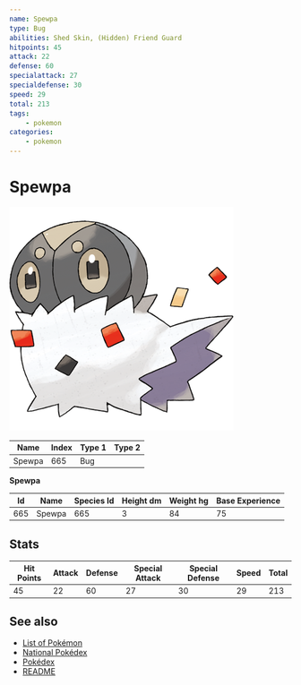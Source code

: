 ```yaml
---
name: Spewpa
type: Bug
abilities: Shed Skin, (Hidden) Friend Guard
hitpoints: 45
attack: 22
defense: 60
specialattack: 27
specialdefense: 30
speed: 29
total: 213
tags:
    - pokemon
categories:
    - pokemon
---
```


# Spewpa


![Spewpa](images/665.png)

| **Name** | **Index** | **Type 1** | **Type 2** |
|----|----|----|----|
| Spewpa | 665 | Bug  |  |

**Spewpa** 




| **Id** | **Name** | **Species Id** | **Height dm** | **Weight hg** | **Base Experience** |
|--------|----------|----------------|------------|------------|---------------------|
| 665 | Spewpa | 665 | 3 | 84 | 75 |



## Stats

| **Hit Points** | **Attack** | **Defense** | **Special Attack** | **Special Defense** | **Speed** | **Total** |
|----------------|------------|-------------|--------------------|---------------------|-----------|-----------|
| 45 | 22 | 60 | 27 | 30 | 29 | 213 |

## See also

- [List of Pokémon](../pokemon.md)
- [National Pokédex](../national_pokedex.md)
- [Pokédex](../pokedex.md)
- [README](../README.md)
